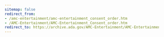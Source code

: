 ```yaml
---
sitemap: false
redirect_from:
- /amc-entertainment/amc-entertainment_consent_order.htm
- /AMC-Entertainment/AMC-Entertainment_Consent_order.htm
redirect_to: https://archive.ada.gov/AMC-Entertainment/AMC-Entertainment_Consent_order.htm
---
```

